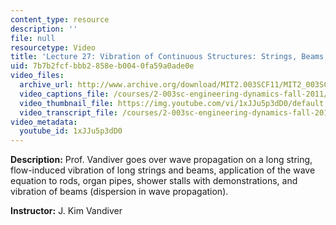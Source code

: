 ```yaml
---
content_type: resource
description: ''
file: null
resourcetype: Video
title: 'Lecture 27: Vibration of Continuous Structures: Strings, Beams, Rods, etc.'
uid: 7b7b2fcf-bbb2-858e-b004-0fa59a0ade0e
video_files:
  archive_url: http://www.archive.org/download/MIT2.003SCF11/MIT2_003SCF11_lec27_300k.mp4
  video_captions_file: /courses/2-003sc-engineering-dynamics-fall-2011/76804d09292852fc98ea72ab6fe86608_1xJJu5p3dD0.vtt
  video_thumbnail_file: https://img.youtube.com/vi/1xJJu5p3dD0/default.jpg
  video_transcript_file: /courses/2-003sc-engineering-dynamics-fall-2011/f8cb3db82cac27914603d240e7772f7e_1xJJu5p3dD0.pdf
video_metadata:
  youtube_id: 1xJJu5p3dD0
---
```


**Description:** Prof. Vandiver goes over wave propagation on a long string, flow-induced vibration of long strings and beams, application of the wave equation to rods, organ pipes, shower stalls with demonstrations, and vibration of beams (dispersion in wave propagation).

**Instructor:** J. Kim Vandiver